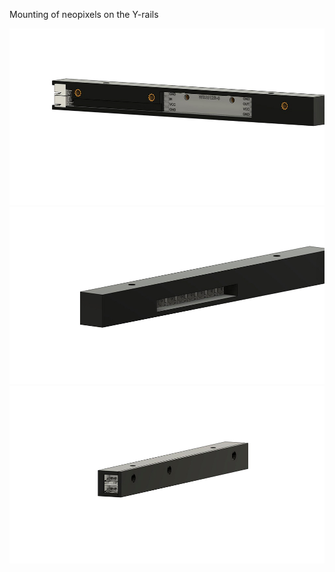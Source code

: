 Mounting of neopixels on the Y-rails

![Image 1](Images/1.jpg)
![Image 2](Images/2.jpg)
![Image 3](Images/3.jpg)
